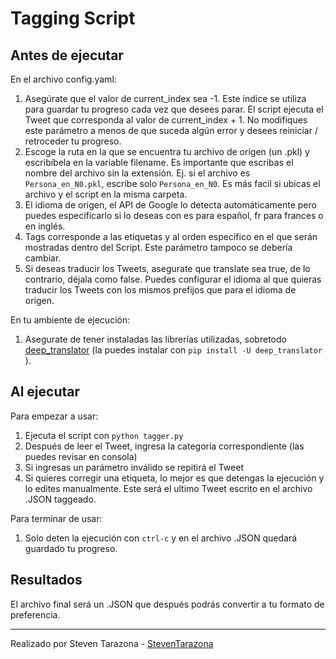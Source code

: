 # Tagging Script


## Antes de ejecutar

En el archivo config.yaml:
1. Asegúrate que el valor de current_index sea -1. Este índice se utiliza para guardar tu progreso cada vez que desees parar. El script ejecuta el Tweet que corresponda al valor de current_index + 1. No modifiques este parámetro a menos de que suceda algún error y desees reiniciar / retroceder tu progreso. 
2. Escoge la ruta en la que se encuentra tu archivo de origen (un .pkl) y escribíbela en la variable filename. Es importante que escribas el nombre del archivo sin la extensión. Ej. si el archivo es ```Persona_en_N0.pkl```, escribe solo ```Persona_en_N0```. Es más facil si ubicas el archivo y el script en la misma carpeta.
3. El idioma de origen, el API de Google lo detecta automáticamente pero puedes especificarlo si lo deseas con es para español, fr para frances o en inglés.
4. Tags corresponde a las etiquetas y al orden específico en el que serán mostradas dentro del Script. Este parámetro tampoco se debería cambiar.
5. Si deseas traducir los Tweets, asegurate que translate sea true, de lo contrario, déjala como false. Puedes configurar el idioma al que quieras traducir los Tweets con los mismos prefijos que para el idioma de origen.


En tu ambiente de ejecución:
1. Asegurate de tener instaladas las librerías utilizadas, sobretodo [deep_translator](https://pypi.org/project/deep-translator/) (la puedes instalar con ```pip install -U deep_translator``` ).

## Al ejecutar


Para empezar a usar:
1. Ejecuta el script con ``` python tagger.py ```
2. Después de leer el Tweet, ingresa la categoría correspondiente (las puedes revisar en consola)
3. Si ingresas un parámetro inválido se repitirá el Tweet
4. Si quieres corregir una etiqueta, lo mejor es que detengas la ejecución y lo edites manualmente. Este será el ultimo Tweet escrito en el archivo .JSON taggeado. 

Para terminar de usar:
1. Solo deten la ejecución con ```ctrl-c``` y en el archivo .JSON quedará guardado tu progreso.


## Resultados

El archivo final será un .JSON que después podrás convertir a tu formato de preferencia. 

***

Realizado por Steven Tarazona - [StevenTarazona](https://github.com/StevenTarazona)
